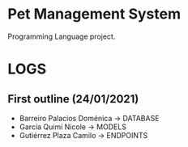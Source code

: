 # Pet Management System
Programming Language project.

# LOGS
## First outline (24/01/2021)
- Barreiro Palacios Doménica -> DATABASE
- García Quimí Nicole -> MODELS
- Gutiérrez Plaza Camilo -> ENDPOINTS
